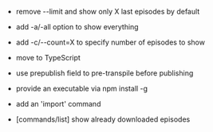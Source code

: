 * remove --limit and show only X last episodes by default
* add -a/-all option to show everything
* add -c/--count=X to specify number of episodes to show

* move to TypeScript
* use prepublish field to pre-transpile before publishing
* provide an executable via npm install -g

* add an 'import' command
* [commands/list] show already downloaded episodes
